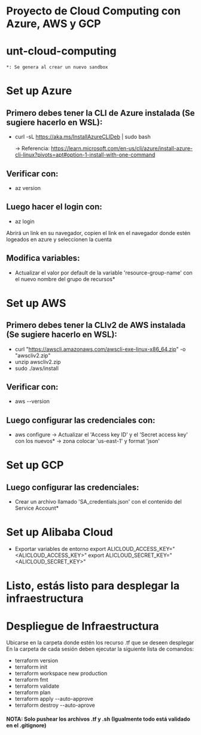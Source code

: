 # Proyecto de Cloud Computing con Azure, AWS y GCP
# unt-cloud-computing
    *: Se genera al crear un nuevo sandbox

# Set up Azure

## Primero debes tener la CLI de Azure instalada (Se sugiere hacerlo en WSL):
 - curl -sL https://aka.ms/InstallAzureCLIDeb | sudo bash

    -> Referencia: https://learn.microsoft.com/en-us/cli/azure/install-azure-cli-linux?pivots=apt#option-1-install-with-one-command
## Verificar con:
 - az version

## Luego hacer el login con:
 - az login

 Abrirá un link en su navegador, copien el link en el navegador donde estén logeados en azure y seleccionen la cuenta

## Modifica variables:
 - Actualizar el valor por default de la variable 'resource-group-name' con el nuevo nombre del grupo de recursos*

# Set up AWS

## Primero debes tener la CLIv2 de AWS instalada (Se sugiere hacerlo en WSL):
 - curl "https://awscli.amazonaws.com/awscli-exe-linux-x86_64.zip" -o "awscliv2.zip"
 - unzip awscliv2.zip
 - sudo ./aws/install

## Verificar con:
 - aws --version

## Luego configurar las credenciales con:
 - aws configure
    -> Actualizar el 'Access key ID' y el 'Secret access key' con los nuevos*
    -> zona colocar 'us-east-1' y format 'json'

# Set up GCP
## Luego configurar las credenciales:
 - Crear un archivo llamado 'SA_credentials.json' con el contenido del Service Account*

# Set up Alibaba Cloud
 - Exportar variables de entorno
    export ALICLOUD_ACCESS_KEY="<ALICLOUD_ACCESS_KEY>"
    export ALICLOUD_SECRET_KEY="<ALICLOUD_SECRET_KEY>"
# Listo, estás listo para desplegar la infraestructura

# Despliegue de Infraestructura
Ubicarse en la carpeta donde estén los recurso .tf que se deseen desplegar
En la carpeta de cada sesión deben ejecutar la siguiente lista de comandos:
 - terraform version
 - terraform init
 - terraform workspace new production
 - terraform fmt
 - terraform validate
 - terraform plan
 - terraform apply --auto-approve
 - terraform destroy --auto-aprove

#### NOTA: Solo pushear los archivos .tf y .sh (Igualmente todo está validado en el .gitignore)
